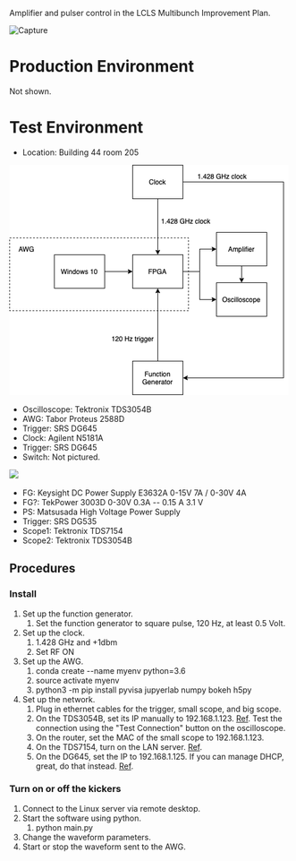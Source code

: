 Amplifier and pulser control in the LCLS Multibunch Improvement Plan.

![Capture](https://user-images.githubusercontent.com/89935000/141534359-73715a3d-bfac-4d9a-875f-b0daab74b26a.PNG)

# Production Environment

Not shown.

# Test Environment

- Location: Building 44 room 205

![](test-diagram.png)

- Oscilloscope: Tektronix TDS3054B
- AWG: Tabor Proteus 2588D
- Trigger: SRS DG645
- Clock: Agilent N5181A
- Trigger: SRS DG645
- Switch: Not pictured.

![](https://user-images.githubusercontent.com/89935000/143211811-6b9165d9-7fbc-466b-b547-27252f304749.png)

- FG: Keysight DC Power Supply E3632A 0-15V 7A / 0-30V 4A
- FG?: TekPower 3003D 0-30V 0.3A -- 0.15 A 3.1 V
- PS: Matsusada High Voltage Power Supply
- Trigger: SRS DG535
- Scope1: Tektronix TDS7154
- Scope2: Tektronix TDS3054B

## Procedures

### Install

1. Set up the function generator.
    1. Set the function generator to square pulse, 120 Hz, at least 0.5 Volt.
1. Set up the clock.
    1. 1.428 GHz and +1dbm
    1. Set RF ON
1. Set up the AWG.
    1. conda create --name myenv python=3.6
    1. source activate myenv
    1. python3 -m pip install pyvisa jupyerlab numpy bokeh h5py
1. Set up the network.
    1. Plug in ethernet cables for the trigger, small scope, and big scope.
    1. On the TDS3054B, set its IP manually to 192.168.1.123. [Ref](https://www.tek.com/oscilloscope/tds3014b-manual/tds3000b-series-user-manual). Test the connection using the "Test Connection" button on the oscilloscope.
    3. On the router, set the MAC of the small scope to 192.168.1.123.
    4. On the TDS7154, turn on the LAN server. [Ref](https://www.tek.com/oscilloscope/tds7254-manual/tds7404-tds7254-tds7154-user-manual).
    5. On the DG645, set the IP to 192.168.1.125. If you can manage DHCP, great, do that instead. [Ref](https://www.thinksrs.com/downloads/pdfs/manuals/DG645m.pdf).

### Turn on or off the kickers

1. Connect to the Linux server via remote desktop.
1. Start the software using python.
	1. python main.py
1. Change the waveform parameters.
1. Start or stop the waveform sent to the AWG.

